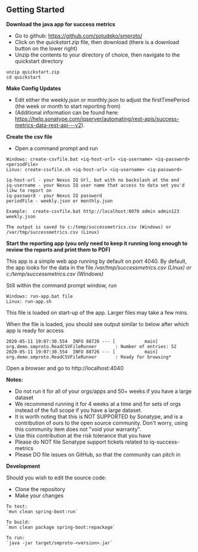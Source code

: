 
## Getting Started

**Download the java app for success metrics**
  * Go to github:  https://github.com/sotudeko/smproto/
  * Click on the *quickstart.zip* file, then download (there is a download button on the lower right)
  * Unzip the contents to your directory of choice, then navigate to the quickstart directory

```
unzip quickstart.zip
cd quickstart
```

**Make Config Updates**

 * Edit either the weekly.json or monthly.json to adjust the firstTimePeriod (the week or month to start reporting from) 
 * (Additional information can be found here: https://help.sonatype.com/iqserver/automating/rest-apis/success-metrics-data-rest-api---v2).

**Create the csv file**
 * Open a command prompt and run 

```
Windows: create-csvfile.bat <iq-host-url> <iq-username> <iq-password> <periodFile>
Linux: create-csvfile.sh <iq-host-url> <iq-username> <iq-password>   

iq-host-url - your Nexus IQ Url, but with no backslash at the end
iq-username - your Nexus IQ user name that access to data set you'd likw to report on
iq-password - your Nexus IQ password
periodFile - weekly.json or monthly.json

Example:  create-csvfile.bat http://localhost:8070 admin admin123 weekly.json

The output is saved to c:/temp/successmetrics.csv (Windows) or /var/tmp/successmetrics.csv (Linux)
```

**Start the reporting app (you only need to keep it running long enough to review the reports and print them to PDF)**
   
   This app is a simple web app running by default on port 4040. By default, the app looks for the data in the file */var/tmp/successmetrics.csv (LInux) or c:/temp/successmetrics.csv (Windows)*

   Still within the command prompt window, run
```
Windows: run-app.bat file  
Linux: run-app.sh
```

This file is loaded on start-up of the app. Larger files may take a few mins.

When the file is loaded, you should see output similar to below after which app is ready for access

```
2020-05-11 19:07:30.554  INFO 88726 --- [           main] org.demo.smproto.ReadCSVFileRunner       : Number of entries: 52
2020-05-11 19:07:30.554  INFO 88726 --- [           main] org.demo.smproto.ReadCSVFileRunner       : Ready for browsing*
```

Open a browser and go to http://localhost:4040

**Notes:**  
  * Do not run it for all of your orgs/apps and 50+ weeks if you have a large dataset
  * We recommend running it for 4 weeks at a time and for sets of orgs instead of the full scope if you have a large dataset.
  * It is worth noting that this is NOT SUPPORTED by Sonatype, and is a contribution of ours to the open source community.  Don't worry, using this community item does not "void your warranty".
  * Use this contribution at the risk tolerance that you have
  * Please do NOT file Sonatype support tickets related to iq-success-metrics
  * Please DO file issues on GitHub, so that the community can pitch in



**Development**

Should you wish to edit the source code: 

  * Clone the repository
  * Make your changes
```
To test:
`mvn clean spring-boot:run`

To build:
`mvn clean package spring-boot:repackage`

To run:
`java -jar target/smproto-<version>.jar`
```


